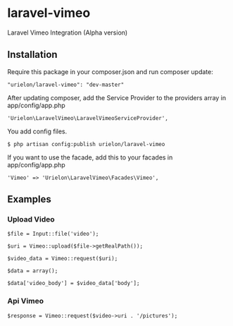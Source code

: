 laravel-vimeo
=============

Laravel Vimeo Integration (Alpha version)

## Installation

Require this package in your composer.json and run composer update:

    "urielon/laravel-vimeo": "dev-master"

After updating composer, add the Service Provider to the providers array in app/config/app.php

    'Urielon\LaravelVimeo\LaravelVimeoServiceProvider',

You add config files.

    $ php artisan config:publish urielon/laravel-vimeo

If you want to use the facade, add this to your facades in app/config/app.php

    'Vimeo' => 'Urielon\LaravelVimeo\Facades\Vimeo',

## Examples
### Upload Video

    
    $file = Input::file('video');

    $uri = Vimeo::upload($file->getRealPath());

    $video_data = Vimeo::request($uri);
    
    $data = array();

    $data['video_body'] = $video_data['body'];
    
   
### Api Vimeo 
    
    $response = Vimeo::request($video->uri . '/pictures');
